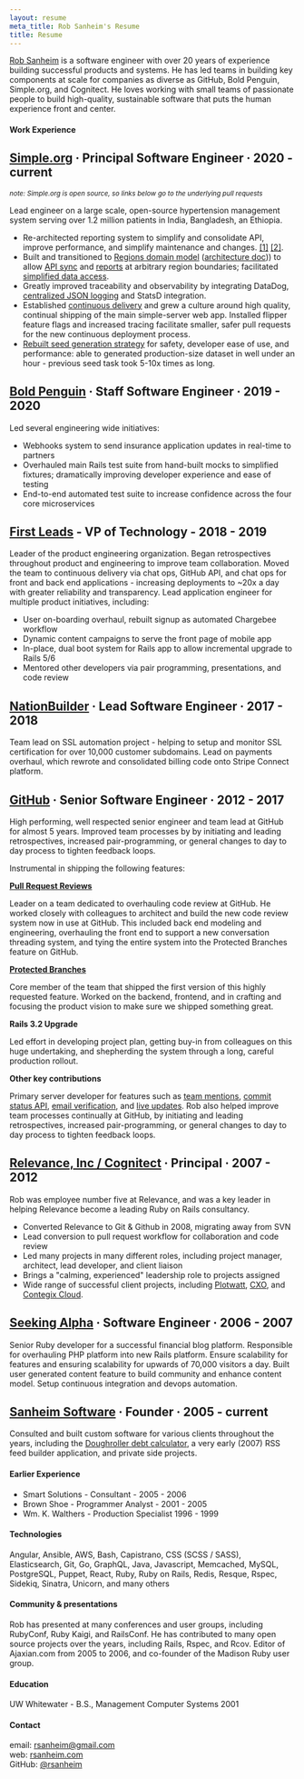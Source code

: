 ```yaml
---
layout: resume
meta_title: Rob Sanheim's Resume
title: Resume
---
```


[Rob Sanheim](mailto:rsanheim@gmail.com) is a software engineer with over 20 years of experience building successful products and systems. He has led teams in building key components at scale for companies as diverse as GitHub, Bold Penguin, Simple.org, and Cognitect. He loves working with small teams of passionate people to build high-quality, sustainable software that puts the human experience front and center.

#### Work Experience
## [Simple.org](https://simple.org) &middot; Principal Software Engineer &middot; 2020 - current

<small> *note: Simple.org is open source, so links below go to the underlying pull requests*</small>

Lead engineer on a large scale, open-source hypertension management system serving over 1.2 million patients in India, Bangladesh, an Ethiopia.

* Re-architected reporting system to simplify and consolidate API, improve performance, and simplify  maintenance and changes. [[1]](https://github.com/simpledotorg/simple-server/pull/2436) [[2]](https://github.com/simpledotorg/simple-server/pull/3007).
* Built and transitioned to [Regions domain model](https://github.com/simpledotorg/simple-server/pull/1331/files) ([architecture doc](https://github.com/simpledotorg/simple-server/pull/1381))) to allow [API sync](https://github.com/simpledotorg/simple-server/pull/1333) and [reports](https://github.com/simpledotorg/simple-server/pull/1477) at arbitrary region boundaries; facilitated [simplified data access](https://github.com/simpledotorg/simple-server/pull/2961).
* Greatly improved traceability and observability by integrating DataDog, [centralized JSON logging](https://github.com/simpledotorg/simple-server/pull/1367) and StatsD integration.
* Established [continuous delivery](https://github.com/simpledotorg/simple-server/pull/2605) and grew a culture around high quality, continual shipping of the main simple-server web app. Installed flipper feature flags and increased tracing facilitate smaller, safer pull requests for the new continuous deployment process.
* [Rebuilt seed generation strategy](https://github.com/simpledotorg/simple-server/pull/1039) for safety, developer ease of use, and performance: able to generated production-size dataset in well under an hour - previous seed task took 5-10x times as long.

## [Bold Penguin](https://boldpenguin.com) &middot; Staff Software Engineer &middot; 2019 - 2020

Led several engineering wide initiatives:

* Webhooks system to send insurance application updates in real-time to partners
* Overhauled main Rails test suite from hand-built mocks to simplified fixtures; dramatically improving developer experience and ease of testing
* End-to-end automated test suite to increase confidence across the four core microservices

## [First Leads](https://news.remax.com/exclusive-to-remax-the-first-app-one-of-the-best-tools-in-real-estate) - VP of Technology - 2018 - 2019

Leader of the product engineering organization. Began retrospectives throughout product and engineering to improve team collaboration. Moved the team to continuous delivery via chat ops, GitHub API, and chat ops for front and back end applications - increasing deployments to ~20x a day with greater reliability and transparency. Lead application engineer for multiple product initiatives, including:

* User on-boarding overhaul, rebuilt signup as automated Chargebee workflow
* Dynamic content campaigns to serve the front page of mobile app
* In-place, dual boot system for Rails app to allow incremental upgrade to Rails 5/6
* Mentored other developers via pair programming, presentations, and code review

## [NationBuilder](https://nationbuilder.com) &middot; Lead Software Engineer &middot; 2017 - 2018

Team lead on SSL automation project - helping to setup and monitor SSL certification for over 10,000 customer subdomains. Lead on payments overhaul, which rewrote and consolidated billing code onto Stripe Connect platform.

## [GitHub](https://github.com) &middot; Senior Software Engineer &middot; 2012 - 2017

High performing, well respected senior engineer and team lead at GitHub for almost 5 years. Improved team processes by by initiating and leading retrospectives, increased pair-programming, or general changes to day to day process to tighten feedback loops.

Instrumental in shipping the following features:

**[Pull Request Reviews](https://github.com/blog/2256-a-whole-new-github-universe-announcing-new-tools-forums-and-features#code-better-with-reviews)**

Leader on a team dedicated to overhauling code review at GitHub. He worked closely with colleagues to architect and build the new code review system now in use at GitHub. This included back end modeling and engineering, overhauling the front end to support a new conversation threading system, and tying the entire system into the Protected Branches feature on GitHub.

**[Protected Branches](https://github.com/blog/2051-protected-branches-and-required-status-checks)**

Core member of the team that shipped the first version of this highly requested feature. Worked on the backend, frontend, and in crafting and focusing the product vision to make sure we shipped something great.

**Rails 3.2 Upgrade**

Led effort in developing project plan, getting buy-in from colleagues on this
huge undertaking, and shepherding the system through a long, careful production rollout.

**Other key contributions**

Primary server developer for features such as [team mentions](https://github.com/blog/1121-introducing-team-mentions), [commit status API](https://github.com/blog/1227-commit-status-api), [email verification](https://github.com/blog/1215-email-verification), and [live updates](https://github.com/blog/1174-auto-updating-comments).  Rob also helped improve team processes continually at GitHub, by initiating and leading retrospectives, increased pair-programming, or general changes to day to day process to tighten feedback loops.

## [Relevance, Inc / Cognitect](http://cognitect.com/) &middot; Principal &middot; 2007 - 2012

Rob was employee number five at Relevance, and was a key leader in helping Relevance become a leading Ruby on Rails consultancy.

* Converted Relevance to Git & Github in 2008, migrating away from SVN
* Lead conversion to pull request workflow for collaboration and code review
* Led many projects in many different roles, including project manager, architect, lead developer, and client liaison
* Brings a "calming, experienced" leadership role to projects assigned
* Wide range of successful client projects, including [Plotwatt](https://plotwatt.com/), [CXO](http://vivisimo.com/solutions/cxo.html), and [Contegix Cloud](https://classic.contegix.com/session/new).

## [Seeking Alpha](http://seekingalpha.com/) &middot; Software Engineer &middot; 2006 - 2007

Senior Ruby developer for a successful financial blog platform. Responsible for overhauling PHP platform into new Rails
platform. Ensure scalability for features and ensuring scalability for upwards of 70,000 visitors a day. Built user generated content feature to build community and enhance content model. Setup continuous integration and devops automation.

## [Sanheim Software](https://rsanheim.com) &middot; Founder &middot; 2005 - current
Consulted and built custom software for various clients throughout the years, including the [Doughroller debt calculator](https://tools.doughroller.net/debt-snowball-calculator), a very early (2007) RSS feed builder application, and private side projects.
#### Earlier Experience

* Smart Solutions - Consultant - 2005 - 2006
* Brown Shoe - Programmer Analyst - 2001 - 2005
* Wm. K. Walthers - Production Specialist 1996 - 1999

#### Technologies

Angular, Ansible, AWS, Bash, Capistrano, CSS (SCSS / SASS), Elasticsearch, Git, Go, GraphQL, Java, Javascript, Memcached, MySQL, PostgreSQL, Puppet, React, Ruby, Ruby on Rails, Redis, Resque, Rspec, Sidekiq, Sinatra, Unicorn, and many others

#### Community & presentations

Rob has presented at many conferences and user groups, including RubyConf, Ruby Kaigi, and RailsConf. He has contributed to many open source projects over the years, including Rails, Rspec, and Rcov. Editor of Ajaxian.com from 2005 to 2006, and co-founder of the Madison Ruby user group.

#### Education

UW Whitewater - B.S., Management Computer Systems 2001

#### Contact

email: [rsanheim@gmail.com](mailto:rsanheim@gmail.com)
<br />
web: [rsanheim.com](https://rsanheim.com)
<br />
GitHub: [@rsanheim](https://github.com/rsanheim)

